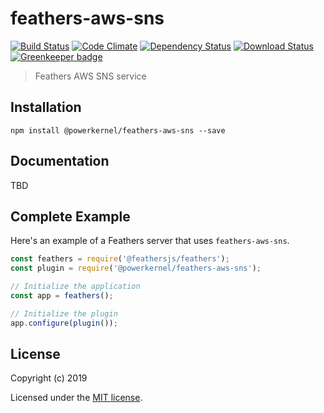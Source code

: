 # feathers-aws-sns

[![Build Status](https://api.travis-ci.com/powerkernel/feathers-aws-sns.svg?branch=master)](https://travis-ci.com/powerkernel/feathers-aws-sns)
[![Code Climate](https://codeclimate.com/github/powerkernel/feathers-aws-sns/badges/gpa.svg)](https://codeclimate.com/github/powerkernel/feathers-aws-sns)
[![Dependency Status](https://img.shields.io/david/powerkernel/feathers-aws-sns.svg?style=flat-square)](https://david-dm.org/powerkernel/feathers-aws-sns)
[![Download Status](https://img.shields.io/npm/dm/feathers-aws-sns.svg?style=flat-square)](https://www.npmjs.com/package/feathers-aws-sns) 
[![Greenkeeper badge](https://badges.greenkeeper.io/powerkernel/feathers-aws-sns.svg)](https://greenkeeper.io/)

> Feathers AWS SNS service

## Installation

```
npm install @powerkernel/feathers-aws-sns --save
```

## Documentation

TBD

## Complete Example

Here's an example of a Feathers server that uses `feathers-aws-sns`. 

```js
const feathers = require('@feathersjs/feathers');
const plugin = require('@powerkernel/feathers-aws-sns');

// Initialize the application
const app = feathers();

// Initialize the plugin
app.configure(plugin());
```

## License

Copyright (c) 2019

Licensed under the [MIT license](LICENSE).

